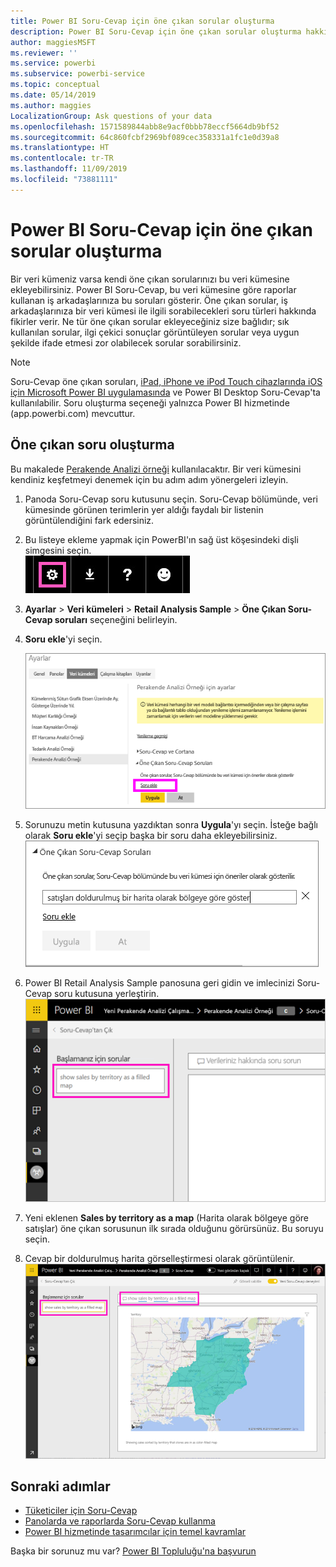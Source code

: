 ```yaml
---
title: Power BI Soru-Cevap için öne çıkan sorular oluşturma
description: Power BI Soru-Cevap için öne çıkan sorular oluşturma hakkında belge
author: maggiesMSFT
ms.reviewer: ''
ms.service: powerbi
ms.subservice: powerbi-service
ms.topic: conceptual
ms.date: 05/14/2019
ms.author: maggies
LocalizationGroup: Ask questions of your data
ms.openlocfilehash: 1571589844abb8e9acf0bbb78eccf5664db9bf52
ms.sourcegitcommit: 64c860fcbf2969bf089cec358331a1fc1e0d39a8
ms.translationtype: HT
ms.contentlocale: tr-TR
ms.lasthandoff: 11/09/2019
ms.locfileid: "73881111"
---
```

# <a name="create-featured-questions-for-power-bi-qa"></a>Power BI Soru-Cevap için öne çıkan sorular oluşturma
Bir veri kümeniz varsa kendi öne çıkan sorularınızı bu veri kümesine ekleyebilirsiniz. Power BI Soru-Cevap, bu veri kümesine göre raporlar kullanan iş arkadaşlarınıza bu soruları gösterir.  Öne çıkan sorular, iş arkadaşlarınıza bir veri kümesi ile ilgili sorabilecekleri soru türleri hakkında fikirler verir. Ne tür öne çıkan sorular ekleyeceğiniz size bağlıdır; sık kullanılan sorular, ilgi çekici sonuçlar görüntüleyen sorular veya uygun şekilde ifade etmesi zor olabilecek sorular sorabilirsiniz.


> [!NOTE]
> Soru-Cevap öne çıkan soruları, [iPad, iPhone ve iPod Touch cihazlarında iOS için Microsoft Power BI uygulamasında](consumer/mobile/mobile-apps-ios-qna.md) ve Power BI Desktop Soru-Cevap'ta kullanılabilir. Soru oluşturma seçeneği yalnızca Power BI hizmetinde (app.powerbi.com) mevcuttur.
> 

## <a name="create-a-featured-question"></a>Öne çıkan soru oluşturma

Bu makalede [Perakende Analizi örneği](sample-datasets.md) kullanılacaktır. Bir veri kümesini kendiniz keşfetmeyi denemek için bu adım adım yönergeleri izleyin.

1. Panoda Soru-Cevap soru kutusunu seçin.   Soru-Cevap bölümünde, veri kümesinde görünen terimlerin yer aldığı faydalı bir listenin görüntülendiğini fark edersiniz.
2. Bu listeye ekleme yapmak için PowerBI'ın sağ üst köşesindeki dişli simgesini seçin.  
   ![dişli simgesi](media/service-q-and-a-create-featured-questions/pbi_gearicon2.jpg)
3. **Ayarlar** &gt; **Veri kümeleri** &gt; **Retail Analysis Sample** &gt; **Öne Çıkan Soru-Cevap soruları** seçeneğini belirleyin.  
4. **Soru ekle**'yi seçin.
   
   ![Ayarlar menüsü](media/service-q-and-a-create-featured-questions/power-bi-settings.png)
5. Sorunuzu metin kutusuna yazdıktan sonra **Uygula**'yı seçin.   İsteğe bağlı olarak **Soru ekle**'yi seçip başka bir soru daha ekleyebilirsiniz.  
   ![Öne çıkan Soru-Cevap Soruları bölmesi](media/service-q-and-a-create-featured-questions/power-bi-type-featured-question.png)
6. Power BI Retail Analysis Sample panosuna geri gidin ve imlecinizi Soru-Cevap soru kutusuna yerleştirin.   
   ![Öne çıkan sorunun bulunduğu Soru-Cevap kutusu](media/service-q-and-a-create-featured-questions/power-bi-qna-featured-question-to-start.png)
7. Yeni eklenen **Sales by territory as a map** (Harita olarak bölgeye göre satışlar) öne çıkan sorusunun ilk sırada olduğunu görürsünüz. Bu soruyu seçin.  
8. Cevap bir doldurulmuş harita görselleştirmesi olarak görüntülenir.  
   ![Soru-Cevap öne çıkan sorusu cevaplandı: harita görselleştirmesi](media/service-q-and-a-create-featured-questions/power-bi-qna-featured-question.png)

## <a name="next-steps"></a>Sonraki adımlar

- [Tüketiciler için Soru-Cevap](consumer/end-user-q-and-a.md)  
- [Panolarda ve raporlarda Soru-Cevap kullanma](power-bi-tutorial-q-and-a.md)  
- [Power BI hizmetinde tasarımcılar için temel kavramlar](service-basic-concepts.md)  

Başka bir sorunuz mu var? [Power BI Topluluğu'na başvurun](https://community.powerbi.com/)

